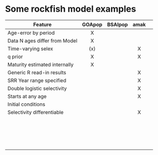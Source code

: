 # Some rockfish model examples
| Feature                       | GOApop | BSAIpop | amak |   |
|-------------------------------|:------:|:-------:|:----:|:-:|
| Age-error by period           |    X   |         |      |   |
| Data N ages differ from Model |    X   |         |      |   |
| Time-varying selex            |   (x)  |         |   X  |   |
| q prior                       |    X   |         |   X  |   |
| Maturity estimated internally |    X   |         |      |   |
| Generic R read-in results     |        |         |   X  |   |
| SRR Year range specified      |        |         |   X  |   |
| Double logistic selectivity   |        |         |   X  |   |
| Starts at any age             |        |         |   X  |   |
| Initial conditions            |        |         |      |   |
| Selectivity differentiable    |        |         |   X  |   |
|                               |        |         |      |   |
|                               |        |         |      |   |
|                               |        |         |      |   |
|                               |        |         |      |   |
|                               |        |         |      |   |
|                               |        |         |      |   |
|                               |        |         |      |   |
|                               |        |         |      |   |
|                               |        |         |      |   |
|                               |        |         |      |   |
|                               |        |         |      |   |
|                               |        |         |      |   |
|                               |        |         |      |   |
|                               |        |         |      |   |
|                               |        |         |      |   |
|                               |        |         |      |   |
|                               |        |         |      |   |
|                               |        |         |      |   |
